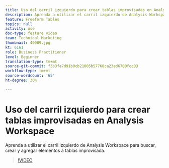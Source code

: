 ```yaml
---
title: Uso del carril izquierdo para crear tablas improvisadas en Analysis Workspace
description: Aprenda a utilizar el carril izquierdo de Analysis Workspace para buscar, crear y agregar elementos a tablas improvisada.
feature: Freeform Tables
topics: null
activity: use
doc-type: feature video
team: Technical Marketing
thumbnail: 40089.jpg
kt: 6161
role: Business Practitioner
level: Beginner
translation-type: tm+mt
source-git-commit: f3b3fa7d91b0cb21005b57768ca23ed6700fcc03
workflow-type: tm+mt
source-wordcount: '65'
ht-degree: 36%

---
```



# Uso del carril izquierdo para crear tablas improvisadas en Analysis Workspace

Aprenda a utilizar el carril izquierdo de Analysis Workspace para buscar, crear y agregar elementos a tablas improvisada.

>[!VIDEO](https://video.tv.adobe.com/v/40089/?quality=12&learn=on)
